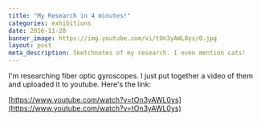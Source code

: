 ```yaml
---
title: "My Research in 4 minutes!"
categories: exhibitions
date: 2016-11-28
banner_image: https://img.youtube.com/vi/tOn3yAWL0ys/0.jpg
layout: post
meta_description: Sketchnotes of my research. I even mention cats!
---
```


I'm researching fiber optic gyroscopes. I just put together a video of them and uploaded it to youtube. Here's the link:

[https://www.youtube.com/watch?v=tOn3yAWL0ys](https://www.youtube.com/watch?v=tOn3yAWL0ys)
